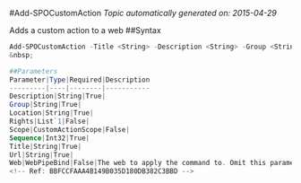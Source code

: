 #Add-SPOCustomAction
*Topic automatically generated on: 2015-04-29*

Adds a custom action to a web
##Syntax
```powershell
Add-SPOCustomAction -Title <String> -Description <String> -Group <String> -Location <String> -Sequence <Int32> -Url <String> [-Rights <List`1>] [-Scope <CustomActionScope>] [-Web <WebPipeBind>]```
&nbsp;

##Parameters
Parameter|Type|Required|Description
---------|----|--------|-----------
Description|String|True|
Group|String|True|
Location|String|True|
Rights|List`1|False|
Scope|CustomActionScope|False|
Sequence|Int32|True|
Title|String|True|
Url|String|True|
Web|WebPipeBind|False|The web to apply the command to. Omit this parameter to use the current web.
<!-- Ref: BBFCCFAAA4B149B035D180DB382C3BBD -->
